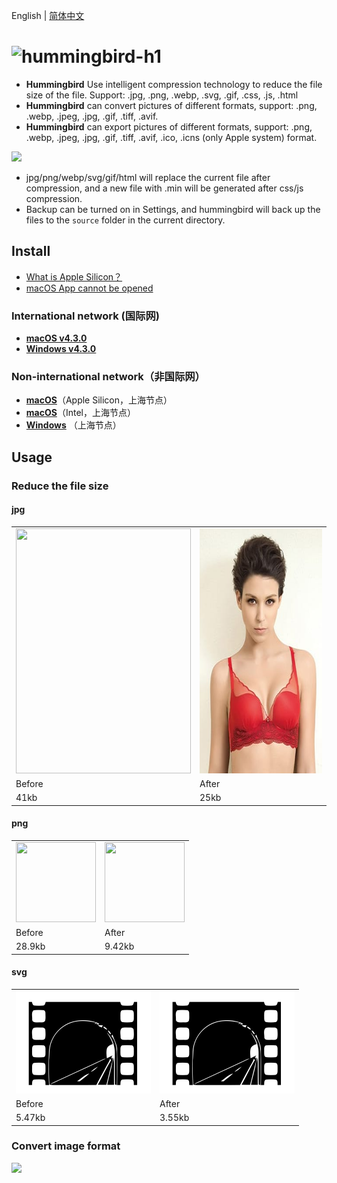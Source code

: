 English | [简体中文](./README-zh-CN.md)

# <img alt="hummingbird-h1" src="https://github.com/leibnizli/hummingbird/assets/1193966/8a1a4c5b-e69b-4788-961b-60d9d323781c" width="240">

* **Hummingbird** Use intelligent compression technology to reduce the file size of the file. Support: .jpg, .png, .webp, .svg, .gif, .css, .js, .html
* **Hummingbird** can convert pictures of different formats, support: .png, .webp, .jpeg, .jpg, .gif, .tiff, .avif.
* **Hummingbird** can export pictures of different formats, support: .png, .webp, .jpeg, .jpg, .gif, .tiff, .avif, .ico, .icns (only Apple system) format.

<img src="https://github.com/leibnizli/hummingbird/assets/1193966/758e55c6-428b-4821-9537-49b1eebb0a7a" width="432">

* jpg/png/webp/svg/gif/html will replace the current file after compression, and a new file with .min will be generated after css/js compression.
* Backup can be turned on in Settings, and hummingbird will back up the files to the `source` folder in the current directory.

## Install

* [What is Apple Silicon？](https://arayofsunshine.dev/blog/apple-silicon)
* [macOS App cannot be opened](https://arayofsunshine.dev/blog/macos-app-cannot-be-opened)

### International network (国际网)

* <a href="https://github.com/leibnizli/hummingbird/releases">**macOS v4.3.0**</a>
* <a href="https://github.com/leibnizli/hummingbird/releases">**Windows v4.3.0**</a>

### Non-international network（非国际网）

* <a href="https://thunkli.com/download/hummingbird-arm64-macos">**macOS**</a>（Apple Silicon，上海节点）
* <a href="https://thunkli.com/download/hummingbird-macos">**macOS**</a>（Intel，上海节点）
* <a href="https://thunkli.com/download/hummingbird-windows">**Windows**</a> （上海节点）


## Usage

### Reduce the file size

#### jpg

<table>
    <tbody>
        <tr>
            <td><img src="./demo/jpg-before.jpg" alt="" width="280" height="392"></td>
            <td><img src="./demo/jpg-after.jpg" alt="" width="280" height="392"></td>
        </tr>
        <tr>
            <td>Before</td>
            <td>After</td>
        </tr>
        <tr>
            <td>41kb</td>
            <td>25kb</td>
        </tr>
    </tbody>
</table>

#### png

<table>
    <tbody>
        <tr>
            <td><img src="./demo/png-before.png" alt="" width="128" height="128"></td>
            <td><img src="./demo/png-after.png" alt="" width="128" height="128"></td>
        </tr>
        <tr>
            <td>Before</td>
            <td>After</td>
        </tr>
        <tr>
            <td>28.9kb</td>
            <td>9.42kb</td>
        </tr>
    </tbody>
</table>

#### svg

<table>
    <tbody>
        <tr>
            <td><img src="./demo/svg-before.svg" alt="" width="216" height="164"></td>
            <td><img src="./demo/svg-after.svg" alt="" width="216" height="164"></td>
        </tr>
        <tr>
            <td>Before</td>
            <td>After</td>
        </tr>
        <tr>
            <td>5.47kb</td>
            <td>3.55kb</td>
        </tr>
    </tbody>
</table>

### Convert image format

<img src="https://github.com/leibnizli/hummingbird/assets/1193966/f143c02d-acc9-4b16-91ca-5a6cb2d3327f" width="480">

